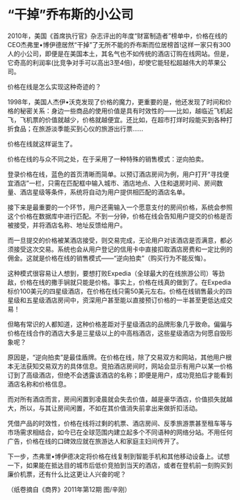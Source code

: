 # “干掉”乔布斯的小公司

2010年，美国《首席执行官》杂志评出的年度“财富制造者”榜单中，价格在线的CEO杰弗里•博伊德居然“干掉”了无所不能的乔布斯而位居榜首!这样一家只有300人的小公司，即便是在美国本土，其名气也不如传统的酒店订购在线网站。但是，它奇高的利润率(比竞争对手可以高出3至4倍)，却使它能轻松超越伟大的苹果公司。 

价格在线是怎么实现这种奇迹的？ 

1998年，美国人杰伊•沃克发现了价格的魔力，更重要的是，他还发现了时间和价格的秘密关系：身边一些商品的使用价值是具有时效性的——比如，越临近飞机起飞，飞机票的价值就越少，价格就越便宜。还比如，在超市打烊时段能买到各种打折食品；在旅游淡季能买到心仪的旅游出行票…… 

价格在线就这样诞生了。 

价格在线的与众不同之处，在于采用了一种特殊的销售模式：逆向拍卖。 

登录价格在线，蓝色的首页清晰而简单。以预订酒店房间为例，用户打开“寻找便宜酒店”一栏，只需在匹配框中输入城市、酒店地点、入住和退房时间、房间数量、酒店星级等条件，系统将自动为用户提供相匹配的酒店名单。 

接下来是最重要的一个环节，用户还需输入一个愿意支付的房间价格，系统会参照这个价格在数据库中进行匹配。不到一分钟，价格在线会告知用户提交的价格是否被接受，并将酒店名称、地址反馈给用户。 

而一旦提交的价格被某酒店接受，则交易完成，无论用户对该酒店是否满意，都必须接受这次交易。系统也会从用户登记的信用卡中直接扣取酒店房费和一定比例的佣金。这就是价格在线的销售模式——“逆向拍卖”（购买行为不能反悔）。 

这种模式很容易让人想到，要想打败Expedia（全球最大的在线旅游公司）等劲敌，价格在线的撒手锏就只能是价格。事实上，价格在线真的做到了。在Expedia标价100美元的四星级酒店，在价格在线只需50美元左右。价格在线销售最火的四星级和五星级酒店房间中，资深用户甚至能以直接预订价格的一半甚至更低达成交易！ 

但略有常识的人都知道，这种价格差距对于星级酒店的品牌形象几乎致命。偏偏与价格在线合作的酒店大多是三星级以上的中高档酒店，这些星级酒店为何愿自毁形象呢？ 

原因是，“逆向拍卖”是最佳盾牌。在价格在线，除了交易双方和网站，其他用户根本无法获知交易双方的具体信息。竞拍酒店房间时，网站会显示有用户以某一价格订到了高级酒店，但绝不会透露该酒店的名称；即便是用户，成功竞拍后才能看到酒店名称和价格信息。 

而对所有酒店而言，房间闲置到凌晨就会失去价值，越是豪华酒店，价值损失就越大，所以，与其让房间闲置，不如在其价值消失前拿出来做折扣活动。 

凭借产品的时效性，价格在线将过剩的机票、酒店房间、反季旅游票甚至租车等与市场需求相结合，如今已在全球范围内建立起多个不同语种的网络分站。不用任何广告，价格在线的口碑效应就在旅游达人和家庭主妇间传开了。 

下一步，杰弗里•博伊德决定将价格在线复制到智能手机和其他移动设备上。试想一下，如果能在抵达目的城市后低价竞拍到当天的酒店，或者在登机前一刻购买到廉价机票，还有什么比这更让人兴奋的呢？ 

（纸卷摘自《商界》2011年第12期 图/辛刚）
